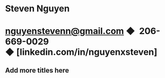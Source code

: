 # Steven Nguyen
nguyenstevenn@gmail.com ◆  206-669-0029 ◆ [linkedin.com/in/nguyenxsteven]
============

## Add more titles here